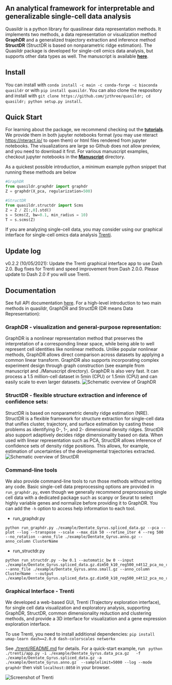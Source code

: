 ## An analytical framework for interpretable and generalizable single-cell data analysis

Quasildr is a python library for quasilinear data representation methods. 
It implements two methods, a data representation or visualization 
method **GraphDR** and a generalized trajectory extraction and inference method **StructDR** (StructDR is based on nonparametric ridge estimation). The Quasildr package is developed for 
single-cell omics data analysis, but supports other 
data types as well. The manuscript is available [**here**](https://www.nature.com/articles/s41592-021-01286-1).


## Install

You can install with `conda install -c main -c conda-forge -c bioconda quasildr`
or with `pip install quasildr`. You can also clone the respository and install with `git clone https://github.com/jzthree/quasildr; cd quasildr; python setup.py install`.


## Quick Start

For learning about the package, we recommend checking out the [**tutorials**](https://github.com/jzthree/quasildr/blob/master/tutorials). We provide them in both jupyter notebooks format (you may use nteract https://nteract.io/ to open them) or html files rendered from jupyter notebooks. The visualizations are large so Github does not allow preview, and you need to download it first. For various manuscript examples, checkout jupyter notebooks in the [**Manuscript**](https://github.com/jzthree/quasildr/blob/master/Manuscript) directory.

As a quickest possible introduction, a minimum example python snippet that running these methods are below

```python
#GraphDR 
from quasildr.graphdr import graphdr
Z = graphdr(X_pca, regularization=500)

#StructDR
from quasildr.structdr import Scms
Z = Z / Z[:,0].std()
s = Scms(Z, bw=0.1, min_radius = 10)
T = s.scms(Z)
```

If you are analyzing single-cell data, you may consider using our 
graphical interface for single-cell omics data analysis [Trenti](#graphical-interface).

## Update log
v0.2.2 (10/05/2021): Update the Trenti graphical interface app to use Dash 2.0. Bug fixes for Trenti and speed improvement from Dash 2.0.0.
Please update to Dash 2.0 if you will use Trenti. 


## Documentation
See full API documentation [here](https://quasildr.readthedocs.io/en/latest/main.html). For a high-level introduction to two main methods in quasildr, GraphDR and StructDR (DR means Data Representation):


### GraphDR - visualization and general-purpose representation: 
GraphDR is a nonlinear representation method 
that preserves the interpretation of a corresponding linear space, while being able to well represent cell
 identities like nonlinear methods. Unlike popular nonlinear methods, GraphDR allows direct 
 comparison across datasets by applying a common linear transform. GraphDR also supports incorporating 
 complex experiment design through graph construction (see example from manuscript and ./Manuscript directory). 
 GraphDR is also very fast. It can process a 1.5 million-cell dataset in 5min (CPU) or 1.5min (CPU) and 
 can easily scale to even larger datasets.
![Schematic overview of GraphDR](https://github.com/jzthree/quasildr/blob/master/docs/source/_static/GraphDR.png "GraphDR")

### StructDR - flexible structure extraction and inference of confidence sets: 
StructDR is based on nonparametric density ridge estimation (NRE). StructDR is a flexible framework 
for structure extraction for single-cell data that unifies cluster, trajectory, and surface estimation 
by casting these problems as identifying 0-, 1-, and 2- dimensional density ridges. StructDR also support
 adaptively decides ridge dimensionality based on data. When used with linear representation such as PCA, 
 StructDR allows inference of confidence sets of density ridge positions. This allows, for example, 
 estimation of uncertainties of the developmental trajectories extracted.
![Schematic overview of StructDR](https://github.com/jzthree/quasildr/blob/master/docs/source/_static/StructDR.png "StructDR")


### Command-line tools 

We also provide command-line tools to run those methods without writing any code. Basic single-cell data preprocessing options are provided in `run_graphdr.py`, even though we generally recommend preprocessing single cell data with a dedicated package such as scanpy or Seurat to select highly variable genes and normalize before providing it to GraphDR. You can add the `-h` option to access help information to each tool.

* run_graphdr.py
```
python run_graphdr.py ./example/Dentate_Gyrus.spliced_data.gz --pca --plot --log --transpose --scale --max_dim 50 --refine_iter 4 --reg 500 --no_rotation --anno_file ./example/Dentate_Gyrus.anno.gz --anno_column ClusterName 
```

* run_structdr.py
```
python run_structdr.py --bw 0.1 --automatic_bw 0 --input ./example/Dentate_Gyrus.spliced_data.gz.dim50_k10_reg500_n4t12_pca_no_rotation_log_scale_transpose.graphdr.small.gz  --anno_file ./example/Dentate_Gyrus.anno.small.gz --anno_column ClusterName  --output ./example/Dentate_Gyrus.spliced_data.gz.dim50_k10_reg500_n4t12_pca_no_rotation_log_scale_transpose.graphdr.small.gz
```

### Graphical Interface - Trenti

We developed a web-based GUI, Trenti (Trajectory exploration interface), for single cell data visualization and exploratory analysis, supporting GraphDR, StructDR, common dimensionality reduction and clustering methods, and provide a 3D interface for visualization and a gene expression exploration interface. 

To use Trenti, you need to install additional dependencies:
`pip install umap-learn dash==2.0.0 dash-colorscales networkx`

See [./trenti/README.md](https://github.com/jzthree/quasildr/blob/master/trenti/README.md) for details. For a quick-start example, run
` python ./trenti/app.py -i ./example/Dentate_Gyrus.data_pca.gz   -f ./example/Dentate_Gyrus.spliced_data.gz -a ./example/Dentate_Gyrus.anno.gz  --samplelimit=5000 --log --mode graphdr` then visit `localhost:8050` in your browser.

![Screenshot of Trenti](https://github.com/jzthree/quasildr/blob/master/docs/source/_static/Trenti.png "StructDR")

